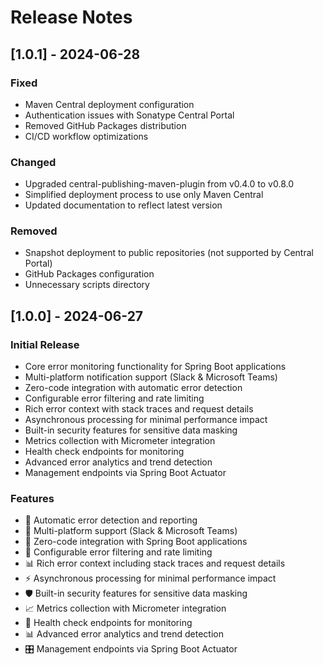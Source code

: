 # Release Notes

## [1.0.1] - 2024-06-28

### Fixed
- Maven Central deployment configuration
- Authentication issues with Sonatype Central Portal
- Removed GitHub Packages distribution
- CI/CD workflow optimizations

### Changed
- Upgraded central-publishing-maven-plugin from v0.4.0 to v0.8.0
- Simplified deployment process to use only Maven Central
- Updated documentation to reflect latest version

### Removed
- Snapshot deployment to public repositories (not supported by Central Portal)
- GitHub Packages configuration
- Unnecessary scripts directory

## [1.0.0] - 2024-06-27

### Initial Release
- Core error monitoring functionality for Spring Boot applications
- Multi-platform notification support (Slack & Microsoft Teams)
- Zero-code integration with automatic error detection
- Configurable error filtering and rate limiting
- Rich error context with stack traces and request details
- Asynchronous processing for minimal performance impact
- Built-in security features for sensitive data masking
- Metrics collection with Micrometer integration
- Health check endpoints for monitoring
- Advanced error analytics and trend detection
- Management endpoints via Spring Boot Actuator

### Features
- 🚨 Automatic error detection and reporting
- 📱 Multi-platform support (Slack & Microsoft Teams)
- 🔧 Zero-code integration with Spring Boot applications
- 🎯 Configurable error filtering and rate limiting
- 📊 Rich error context including stack traces and request details
- ⚡ Asynchronous processing for minimal performance impact
- 🛡️ Built-in security features for sensitive data masking
- 📈 Metrics collection with Micrometer integration
- 🏥 Health check endpoints for monitoring
- 📊 Advanced error analytics and trend detection
- 🎛️ Management endpoints via Spring Boot Actuator